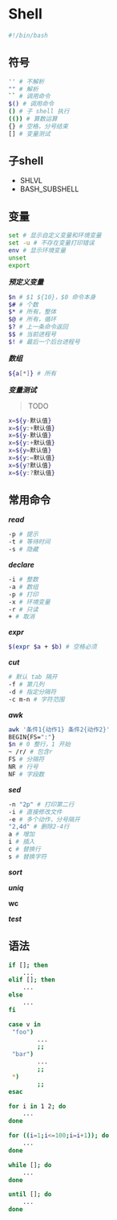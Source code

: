 # Shell

```bash
#!/bin/bash
```

## 符号

```bash
'' # 不解析
"" # 解析
`` # 调用命令
$() # 调用命令
() # 子 shell 执行
(()) # 算数运算
{} # 空格，分号结束
[] # 变量测试
```

## 子shell

- SHLVL
- BASH_SUBSHELL

## 变量

```bash
set # 显示自定义变量和环境变量
set -u # 不存在变量打印错误
env # 显示环境变量
unset
export
```

***预定义变量***

```bash
$n # $1 ${10}，$0 命令本身
$# # 个数
$* # 所有，整体
$@ # 所有，循环
$? # 上一条命令返回
$$ # 当前进程号
$! # 最后一个后台进程号
```

***数组***

```bash
${a[*]} # 所有
```

***变量测试***

> TODO

```bash
x=${y-默认值}
x=${y:+默认值}
x=${y-默认值}
x=${y:+默认值}
x=${y=默认值}
x=${y:=默认值}
x=${y?默认值}
x=${y:?默认值}
```

## 常用命令

***read***

```bash
-p # 提示
-t # 等待时间
-s # 隐藏
```

***declare***

```bash
-i # 整数
-a # 数组
-p # 打印
-x # 环境变量
-r # 只读
+ # 取消
```

***expr***

```bash
$(expr $a + $b) # 空格必须
```

***cut***

```bash
# 默认 tab 隔开
-f # 第几列
-d # 指定分隔符
-c m-n # 字符范围
```

***awk***

```bash
awk '条件1{动作1} 条件2{动作2}'
BEGIN{FS=":"}
$n # 0 整行，1 开始
~ /r/ # 包含r
FS # 分隔符
NR # 行号
NF # 字段数
```

***sed***

```bash
-n "2p" # 打印第二行
-i # 直接修改文件
-e # 多个动作，分号隔开
"2,4d" # 删除2-4行
a # 增加
i # 插入
c # 替换行
s # 替换字符
```

***sort***

***uniq***

**wc**

***test***

## 语法

```bash
if []; then
	...
elif []; then
	...
else
	...
fi

case v in
 "foo")
 		...
 		;;
 "bar")
 		...
 		;;
 *)
 		;;
esac

for i in 1 2; do
	...
done

for ((i=1;i<=100;i=i+1)); do
	...
done

while []; do
	...
done

until []; do
	...
done
```


